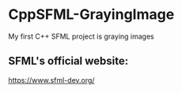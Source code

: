 # CppSFML-GrayingImage
My first C++ SFML project is graying images

## SFML's official website:
https://www.sfml-dev.org/